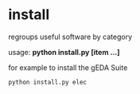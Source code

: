 install
=======

regroups useful software by category

usage: **python install.py [item ...]**

for example to install the gEDA Suite

	python install.py elec